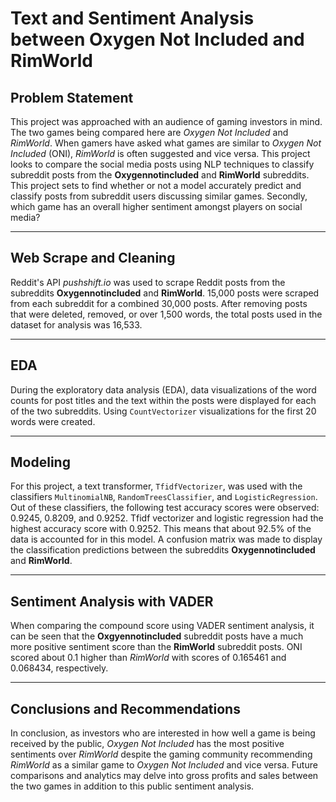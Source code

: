 # Text and Sentiment Analysis between Oxygen Not Included and RimWorld
## Problem Statement

This project was approached with an audience of gaming investors in mind. The two games being compared here are _Oxygen Not Included_ and _RimWorld_. When gamers have asked what games are similar to _Oxygen Not Included_ (ONI), _RimWorld_ is often suggested and vice versa. This project looks to compare the social media posts using NLP techniques to classify subreddit posts from the **Oxygennotincluded** and **RimWorld** subreddits. This project sets to find whether or not a model accurately predict and classify posts from subreddit users discussing similar games. Secondly, which game has an overall higher sentiment amongst players on social media?

---
## Web Scrape and Cleaning
Reddit's API _pushshift.io_ was used to scrape Reddit posts from the subreddits **Oxygennotincluded** and **RimWorld**. 15,000 posts were scraped from each subreddit for a combined 30,000 posts. After removing posts that were deleted, removed, or over 1,500 words, the total posts used in the dataset for analysis was 16,533.

---
## EDA
During the exploratory data analysis (EDA), data visualizations of the word counts for post titles and the text within the posts were displayed for each of the two subreddits. Using ```CountVectorizer``` visualizations for the first 20 words were created. 

---
## Modeling
For this project, a text transformer, ```TfidfVectorizer```, was used with the classifiers ```MultinomialNB```, ```RandomTreesClassifier```, and ```LogisticRegression```. Out of these classifiers, the following test accuracy scores were observed: 0.9245, 0.8209, and 0.9252. Tfidf vectorizer and logistic regression had the highest accuracy score with 0.9252. This means that about 92.5% of the data is accounted for in this model. A confusion matrix was made to display the classification predictions between the subreddits **Oxygennotincluded** and **RimWorld**.

---
## Sentiment Analysis with VADER
When comparing the compound score using VADER sentiment analysis, it can be seen that the **Oxgyennotincluded** subreddit posts have a much more positive sentiment score than the **RimWorld** subreddit posts. ONI scored about 0.1 higher than _RimWorld_ with scores of 0.165461 and 0.068434, respectively.

---
## Conclusions and Recommendations
In conclusion, as investors who are interested in how well a game is being received by the public, _Oxygen Not Included_ has the most positive sentiments over _RimWorld_ despite the gaming community recommending _RimWorld_ as a similar game to _Oxygen Not Included_ and vice versa. Future comparisons and analytics may delve into gross profits and sales between the two games in addition to this public sentiment analysis.